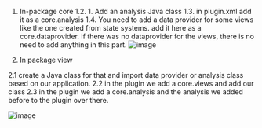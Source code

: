1. In-package core
1.2. 1. Add an analysis Java class
1.3. in plugin.xml add it as a core.analysis
1.4. You need to add a data provider for some views like the one created from state systems. add it here as a core.dataprovider. If there was no dataprovider for the views, there is no need to add anything in this part.
![image](https://github.com/Rezix93/MyStuff/assets/80580733/0eb8645b-4033-439a-adc1-6224e6a31372)

2. In package view

2.1 create a Java class for that and import data provider or analysis class based on our application.
2.2 in the plugin we add a core.views and add our class
2.3 in the plugin we add a core.analysis  and the analysis we added before to the plugin over there.

![image](https://github.com/Rezix93/MyStuff/assets/80580733/ac8983d2-d449-4f86-93f1-a35af86e33e2)

